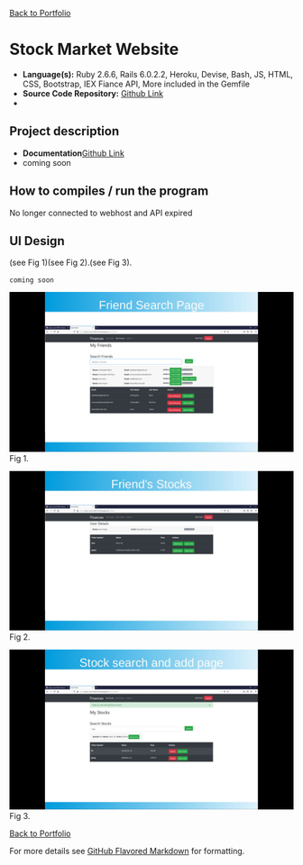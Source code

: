 [Back to Portfolio](./)

Stock Market Website
===============

-   **Language(s):** Ruby 2.6.6, Rails 6.0.2.2, Heroku, Devise, Bash, JS, HTML, CSS, Bootstrap, IEX Fiance API, More included in the Gemfile
-   **Source Code Repository:** [Github Link](https://github.com/ckyleflynn/newStockApp)  
-
## Project description

-   **Documentation**[Github Link](https://github.com/ckyleflynndev/StockMarketWebsite/blob/main/Stock%20Market%20Website%20Summary.pdf)
-   coming soon

## How to compiles / run the program

No longer connected to webhost and API expired

## UI Design
(see Fig 1)(see Fig 2).(see Fig 3).

    coming soon

![screenshot](images/friendsearch.jpg )
Fig 1. 

![screenshot](images/friendstock.jpg)
Fig 2.

![screenshot](images/stocksearch.jpg)
Fig 3. 

[Back to Portfolio](./)

For more details see [GitHub Flavored Markdown](https://guides.github.com/features/mastering-markdown/) for formatting.

